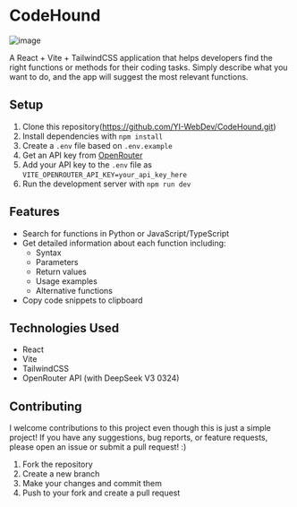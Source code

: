 # CodeHound
![image](https://github.com/user-attachments/assets/54290d62-5f47-48fb-b435-ccc857687bd0)



A React + Vite + TailwindCSS application that helps developers find the right functions or methods for their coding tasks. Simply describe what you want to do, and the app will suggest the most relevant functions.

## Setup

1. Clone this repository(https://github.com/YI-WebDev/CodeHound.git)
2. Install dependencies with `npm install`
3. Create a `.env` file based on `.env.example`
4. Get an API key from [OpenRouter](https://openrouter.ai/keys)
5. Add your API key to the `.env` file as `VITE_OPENROUTER_API_KEY=your_api_key_here`
6. Run the development server with `npm run dev`

## Features

- Search for functions in Python or JavaScript/TypeScript
- Get detailed information about each function including:
  - Syntax
  - Parameters
  - Return values
  - Usage examples
  - Alternative functions
- Copy code snippets to clipboard

## Technologies Used

- React
- Vite
- TailwindCSS
- OpenRouter API (with DeepSeek V3 0324)

## Contributing

I welcome contributions to this project even though this is just a simple project! If you have any suggestions, bug reports, or feature requests, please open an issue or submit a pull request! :)

1. Fork the repository
2. Create a new branch
3. Make your changes and commit them
4. Push to your fork and create a pull request

